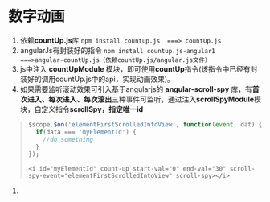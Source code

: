 # 数字动画

1. 依赖**countUp.js**库  `npm install countup.js  ===> countUp.js`
2. angularJs有封装好的指令  `npm install countup.js-angular1 ===>angular-countUp.js（依赖countUp.js/angular.js文件）`
3. js中注入 **countUpModule**  模块，即可使用**countUp**指令\(该指令中已经有封装好的调用countUp.js中的api，实现动画效果\)。
4. 如果需要监听滚动效果可引入基于angularjs的 **angular-scroll-spy** 库，有**首次进入、每次进入、每次滚出**三种事件可监听，通过注入**scrollSpyModule**模块，自定义指令**scrollSpy，**指定唯一**id**

> ```javascript
> $scope.$on('elementFirstScrolledIntoView', function(event, dat) {
>   if(data === 'myElementId') {
>     //do something
>   }
> });
> ```
>
> ```markup
> <i id="myElementId" count-up start-val="0" end-val="30" scroll-spy-event="elementFirstScrolledIntoView" scroll-spy></i>
> ```

1. 
